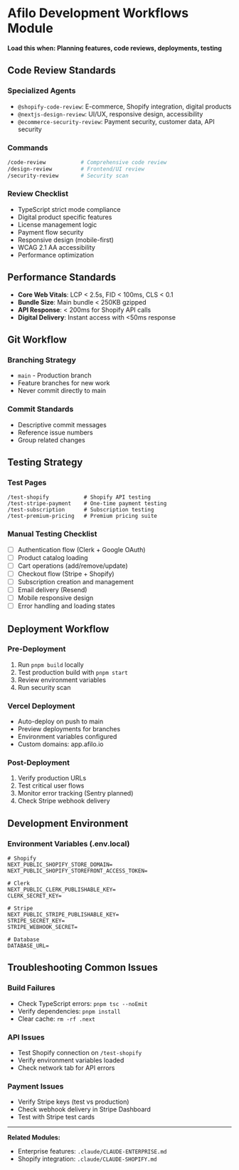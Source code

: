 # Afilo Development Workflows Module

**Load this when: Planning features, code reviews, deployments, testing**

## Code Review Standards

### Specialized Agents
- `@shopify-code-review`: E-commerce, Shopify integration, digital products
- `@nextjs-design-review`: UI/UX, responsive design, accessibility
- `@ecommerce-security-review`: Payment security, customer data, API security

### Commands
```bash
/code-review           # Comprehensive code review
/design-review         # Frontend/UI review
/security-review       # Security scan
```

### Review Checklist
- TypeScript strict mode compliance
- Digital product specific features
- License management logic
- Payment flow security
- Responsive design (mobile-first)
- WCAG 2.1 AA accessibility
- Performance optimization

## Performance Standards

- **Core Web Vitals**: LCP < 2.5s, FID < 100ms, CLS < 0.1
- **Bundle Size**: Main bundle < 250KB gzipped
- **API Response**: < 200ms for Shopify API calls
- **Digital Delivery**: Instant access with <50ms response

## Git Workflow

### Branching Strategy
- `main` - Production branch
- Feature branches for new work
- Never commit directly to main

### Commit Standards
- Descriptive commit messages
- Reference issue numbers
- Group related changes

## Testing Strategy

### Test Pages
```
/test-shopify           # Shopify API testing
/test-stripe-payment    # One-time payment testing
/test-subscription      # Subscription testing
/test-premium-pricing   # Premium pricing suite
```

### Manual Testing Checklist
- [ ] Authentication flow (Clerk + Google OAuth)
- [ ] Product catalog loading
- [ ] Cart operations (add/remove/update)
- [ ] Checkout flow (Stripe + Shopify)
- [ ] Subscription creation and management
- [ ] Email delivery (Resend)
- [ ] Mobile responsive design
- [ ] Error handling and loading states

## Deployment Workflow

### Pre-Deployment
1. Run `pnpm build` locally
2. Test production build with `pnpm start`
3. Review environment variables
4. Run security scan

### Vercel Deployment
- Auto-deploy on push to main
- Preview deployments for branches
- Environment variables configured
- Custom domains: app.afilo.io

### Post-Deployment
1. Verify production URLs
2. Test critical user flows
3. Monitor error tracking (Sentry planned)
4. Check Stripe webhook delivery

## Development Environment

### Environment Variables (.env.local)
```env
# Shopify
NEXT_PUBLIC_SHOPIFY_STORE_DOMAIN=
NEXT_PUBLIC_SHOPIFY_STOREFRONT_ACCESS_TOKEN=

# Clerk
NEXT_PUBLIC_CLERK_PUBLISHABLE_KEY=
CLERK_SECRET_KEY=

# Stripe
NEXT_PUBLIC_STRIPE_PUBLISHABLE_KEY=
STRIPE_SECRET_KEY=
STRIPE_WEBHOOK_SECRET=

# Database
DATABASE_URL=
```

## Troubleshooting Common Issues

### Build Failures
- Check TypeScript errors: `pnpm tsc --noEmit`
- Verify dependencies: `pnpm install`
- Clear cache: `rm -rf .next`

### API Issues
- Test Shopify connection on `/test-shopify`
- Verify environment variables loaded
- Check network tab for API errors

### Payment Issues
- Verify Stripe keys (test vs production)
- Check webhook delivery in Stripe Dashboard
- Test with Stripe test cards

---

**Related Modules:**
- Enterprise features: `.claude/CLAUDE-ENTERPRISE.md`
- Shopify integration: `.claude/CLAUDE-SHOPIFY.md`
